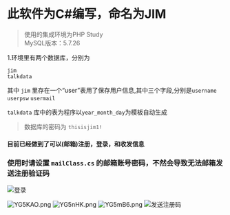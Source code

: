 ﻿此软件为C#编写，命名为JIM
====
>使用的集成环境为PHP Study\
MySQL版本：5.7.26

1.环境里有两个数据库，分别为

    jim
    talkdata
其中 `jim` 里存在一个“user”表用了保存用户信息,其中三个字段,分别是`username` `userpsw` `usermail`

`talkdata` 库中的表为程序以`year_month_day`为模板自动生成

>数据库的密码为 `thisisjim1!`

#### 目前已经做到了可以(邮箱)注册，登录，和收发信息

### 使用时请设置 `mailClass.cs` 的邮箱账号密码，不然会导致无法邮箱发送注册验证码 

![登录](https://s1.ax1x.com/2020/05/07/YZOzjO.png)


![YG5KAO.png](https://s1.ax1x.com/2020/05/11/YG5KAO.png)
![YG5nHK.png](https://s1.ax1x.com/2020/05/11/YG5nHK.png)
![YG5mB6.png](https://s1.ax1x.com/2020/05/11/YG5mB6.png)
![发送注册码](https://s1.ax1x.com/2020/05/07/YZOv36.png)

